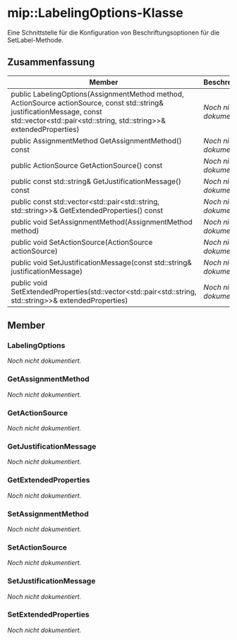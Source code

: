 # <a name="class-miplabelingoptions"></a>mip::LabelingOptions-Klasse 
Eine Schnittstelle für die Konfiguration von Beschriftungsoptionen für die SetLabel-Methode.
  
## <a name="summary"></a>Zusammenfassung
 Member                        | Beschreibungen                                
--------------------------------|---------------------------------------------
public LabelingOptions(AssignmentMethod method, ActionSource actionSource, const std::string& justificationMessage, const std::vector<std::pair<std::string, std::string>>& extendedProperties)  | _Noch nicht dokumentiert._
 public AssignmentMethod GetAssignmentMethod() const  | _Noch nicht dokumentiert._
 public ActionSource GetActionSource() const  | _Noch nicht dokumentiert._
 public const std::string& GetJustificationMessage() const  | _Noch nicht dokumentiert._
public const std::vector<std::pair<std::string, std::string>>& GetExtendedProperties() const  | _Noch nicht dokumentiert._
 public void SetAssignmentMethod(AssignmentMethod method)  | _Noch nicht dokumentiert._
 public void SetActionSource(ActionSource actionSource)  | _Noch nicht dokumentiert._
 public void SetJustificationMessage(const std::string& justificationMessage)  | _Noch nicht dokumentiert._
public void SetExtendedProperties(std::vector<std::pair<std::string, std::string>>& extendedProperties)  | _Noch nicht dokumentiert._
  
## <a name="members"></a>Member
  
### <a name="labelingoptions"></a>LabelingOptions
_Noch nicht dokumentiert._

  
### <a name="getassignmentmethod"></a>GetAssignmentMethod
_Noch nicht dokumentiert._

  
### <a name="getactionsource"></a>GetActionSource
_Noch nicht dokumentiert._

  
### <a name="getjustificationmessage"></a>GetJustificationMessage
_Noch nicht dokumentiert._

  
### <a name="getextendedproperties"></a>GetExtendedProperties
_Noch nicht dokumentiert._

  
### <a name="setassignmentmethod"></a>SetAssignmentMethod
_Noch nicht dokumentiert._

  
### <a name="setactionsource"></a>SetActionSource
_Noch nicht dokumentiert._

  
### <a name="setjustificationmessage"></a>SetJustificationMessage
_Noch nicht dokumentiert._

  
### <a name="setextendedproperties"></a>SetExtendedProperties
_Noch nicht dokumentiert._

